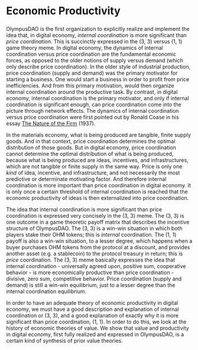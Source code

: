 # Economic Productivity

### &#x20;<a href="abstract" id="abstract"></a>

OlympusDAO is the first organization to explicitly realize and implement the idea that, in digital economy, _internal coordination_ is more significant than _price coordination_. This is succinctly expressed in the (3, 3) versus (1, 1) game theory meme. In digital economy, the dynamics of internal coordination versus price coordination are the fundamental economic forces, as opposed to the older notions of supply versus demand (which only describe price coordination). In the older style of industrial production, price coordination (supply and demand) was the primary motivator for starting a business. One would start a business in order to profit from price inefficiencies. And from this primary motivation, would then organize internal coordination around the productive task. By contrast, in digital economy, internal coordination is the primary motivator, and only if internal coordination is significant enough, can price coordination come into the picture through network effects. The dynamics of internal coordination versus price coordination were first pointed out by Ronald Coase in his essay [The Nature of the Firm](http://lib.cufe.edu.cn/upload\_files/other/4\_20140515034803\_1%20Coase,%20R.H.%EF%BC%881937%EF%BC%89%20The%20Nature%20of%20the%20Firm.pdf) (1937).

In the materials economy, what is being produced are tangible, finite supply goods. And in that context, price coordination determines the optimal distribution of those goods. But in digital economy, price coordination cannot determine the optimal distribution of what is being produced, because what is being produced are ideas, incentives, and infrastructures, which are not tangible or finite supply in the same way. Price is only one _kind_ of idea, incentive, and infrastructure, and not necessarily the most predictive or determinate motivating factor. And therefore internal coordination is more important than price coordination in digital economy. It is only once a certain threshold of internal coordination is reached that the economic productivity of ideas is then externalized into price coordination.

The idea that internal coordination is more significant than price coordination is expressed very concisely in the (3, 3) meme. The (3, 3) is one outcome in a game theoretic payoff matrix that describes the incentive structure of OlympusDAO. The (3, 3) is a win-win situation in which both players stake their OHM tokens; this is _internal_ coordination. The (1, 1) payoff is also a win-win situation, to a lesser degree, which happens when a buyer purchases OHM tokens from the protocol at a discount, and provides another asset (e.g. a stablecoin) to the protocol treasury in return; this is _price_ coordination. The (3, 3) meme basically expresses the idea that internal coordination - universally agreed upon, positive sum, cooperative behavior - is more economically productive than price coordination - divisive, zero sum, competitive behavior. Price coordination (supply and demand) is still a win-win equilibrium, just to a lesser degree than the internal coordination equilibrium.

In order to have an adequate theory of economic productivity in digital economy, we must have a good description and explanation of internal coordination or (3, 3), and a good explanation of exactly why it is more significant than price coordination, (1, 1). In order to do this, we look at the history of economic theories of value. We show that value and productivity in digital economy, first fully realized and expressed in OlympusDAO, is a certain kind of synthesis of prior value theories.
